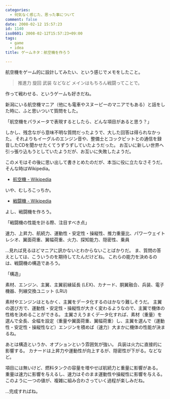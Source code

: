```yaml
---
categories:
  - 何気なく感じた、思った事について
comment: false
date: 2008-02-12 15:57:23
id: 1140
iso8601: 2008-02-12T15:57:23+09:00
tags:
  - game
  - idea
title: ゲームネタ：航空機を作ろう

---
```


航空機をゲーム的に設計してみたい、という感じでメモをしたこと。

<blockquote>推進力
旋回
武装
などなど
メインはもちろん戦闘ってことで。 </blockquote>

作って戦わせる、というゲームも好きだね。

新潟にいる航空機マニア（他にも電車やスヌーピーのマニアでもある）と話をした時に、ふと思いついて質問をした。

「航空機をパラメータで表現するとしたら、どんな項目があると思う？」

しかし、残念ながら意味不明な質問だったようで、大した回答は得られなかった。
それよりもイーグルのエンジン音や、整備士とコックピットとの通信を録音したCDを聞かせたくてうずうずしていたようだった。
お互いに新しい世界へ引っ張り込もうとしていたようだが、お互いに失敗したようだ。

このメモはその後に思い出して書きとめたのだが、本当に役に立たなさそうだ。
そんな時はWikipedia。

- <a href="http://ja.wikipedia.org/wiki/%E8%88%AA%E7%A9%BA%E6%A9%9F">航空機 - Wikipedia</a>

いや、むしろこっちか。

- <a href="http://ja.wikipedia.org/wiki/%E6%88%A6%E9%97%98%E6%A9%9F">戦闘機 - Wikipedia</a>

よし、戦闘機を作ろう。


「戦闘機の性能を計る際、注目すべき点」

速力、上昇力、航続力、運動性・安定性・操縦性、推力重量比、パワーウェイトレシオ、翼面荷重、翼幅荷重、火力、探知能力、隠密性、乗員

…見れば見るほどマニアに訊かないとわからないことばかりだ。
ま、質問の答えとしては、こういうのを期待してたんだけどね。
これらの能力を決めるのは、戦闘機の構造であろう。

「構造」

素材、エンジン、主翼、主翼前縁延長 (LEX)、カナード、胴翼融合、兵装、電子機器、列線交換ユニット (LRU) 

素材やエンジンはともかく、主翼をデータ化するのはかなり難しそうだ。
主翼の選び方で、運動性・安定性・操縦性が大きく変わるようなので、主翼で機体の性格を決めることができる。
主翼さえうまくデータ化すれば、素材（重量）を選んで全長、全幅を設定（重量や翼面荷重、翼幅荷重）し、主翼を選んで（運動性・安定性・操縦性など）エンジンを積めば（速力）大まかに機体の性能が決まるね。

あとは構造というか、オプションという雰囲気が強い。
兵装は火力に直接的に影響する。
カナードは上昇力や運動性が向上するが、隠密性が下がる。などなど。

項目には無いけど、燃料タンクの容量を増やせば航続力と重量に影響がある。
重量は速力に影響を与えるし、速力はそのまま運動性や操縦性に影響を与える。
このように一つの値が、複雑に組み合わさっていく過程が楽しみだね。

…完成すればね。

